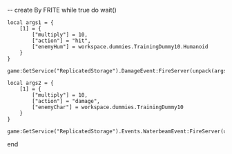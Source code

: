 -- create By FRITE
while true do
    wait()
    
    local args1 = {
        [1] = {
            ["multiply"] = 10,
            ["action"] = "hit",
            ["enemyHum"] = workspace.dummies.TrainingDummy10.Humanoid
        }
    }

    game:GetService("ReplicatedStorage").DamageEvent:FireServer(unpack(args1))

    local args2 = {
        [1] = {
            ["multiply"] = 10,
            ["action"] = "damage",
            ["enemyChar"] = workspace.dummies.TrainingDummy10
        }
    }

    game:GetService("ReplicatedStorage").Events.WaterbeamEvent:FireServer(unpack(args2))
end
